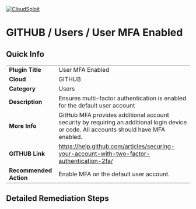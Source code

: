 [![CloudSploit](https://cloudsploit.com/img/logo-new-big-text-100.png "CloudSploit")](https://cloudsploit.com)

# GITHUB / Users / User MFA Enabled

## Quick Info

| | |
|-|-|
| **Plugin Title** | User MFA Enabled |
| **Cloud** | GITHUB |
| **Category** | Users |
| **Description** | Ensures multi-factor authentication is enabled for the default user account |
| **More Info** | GitHub MFA provides additional account security by requiring an additional login device or code. All accounts should have MFA enabled. |
| **GITHUB Link** | https://help.github.com/articles/securing-your-account-with-two-factor-authentication-2fa/ |
| **Recommended Action** | Enable MFA on the default user account. |

## Detailed Remediation Steps

